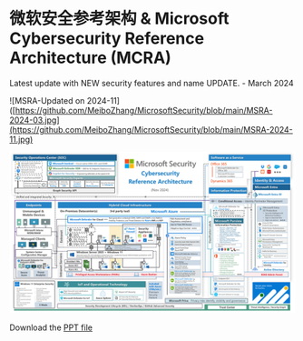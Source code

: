 # 微软安全参考架构 & Microsoft Cybersecurity Reference Architecture (MCRA)

Latest update with NEW security features and name UPDATE. - March 2024


![MSRA-Updated on 2024-11]([https://github.com/MeiboZhang/MicrosoftSecurity/blob/main/MSRA-2024-03.jpg](https://github.com/MeiboZhang/MicrosoftSecurity/blob/main/MSRA-2024-11.jpg)

![微软安全参考架构-更新于2024-11](https://github.com/MeiboZhang/MicrosoftSecurity/blob/main/MSRA-2024-11.jpg)

Download the [PPT file]([https://github.com/MeiboZhang/MicrosoftSecurity/blob/main/%E5%BE%AE%E8%BD%AF%E5%AE%89%E5%85%A8%E5%8F%82%E8%80%83%E6%9E%B6%E6%9E%84%20%26%20Microsoft%20Cybersecurity%20Reference%20Architecture%20(MCRA)%20-%20Updated%20on%202024-03.pptx](https://github.com/MeiboZhang/MicrosoftSecurity/blob/main/%E5%BE%AE%E8%BD%AF%E5%AE%89%E5%85%A8%E5%8F%82%E8%80%83%E6%9E%B6%E6%9E%84%20%26%20Microsoft%20Cybersecurity%20Reference%20Architecture%20(MCRA)%20-%20Updated%20on%202024-11.pptx))
